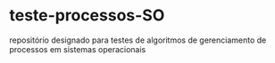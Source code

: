 # teste-processos-SO
repositório designado para testes de algoritmos de gerenciamento de processos em sistemas operacionais
